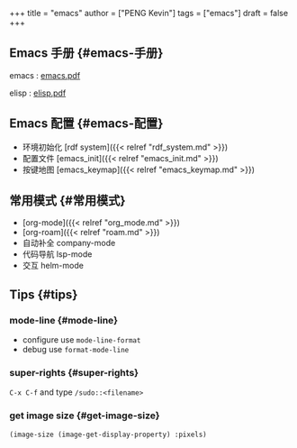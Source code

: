 +++
title = "emacs"
author = ["PENG Kevin"]
tags = ["emacs"]
draft = false
+++

## Emacs 手册 {#emacs-手册}

emacs
: [emacs.pdf](/ox-hugo/emacs.pdf)

elisp
: [elisp.pdf](/ox-hugo/elisp.pdf)


## Emacs 配置 {#emacs-配置}

-   环境初始化 [rdf system]({{< relref "rdf_system.md" >}})
-   配置文件 [emacs_init]({{< relref "emacs_init.md" >}})
-   按键地图 [emacs_keymap]({{< relref "emacs_keymap.md" >}})


## 常用模式 {#常用模式}

-   [org-mode]({{< relref "org_mode.md" >}})
-   [org-roam]({{< relref "roam.md" >}})
-   自动补全 company-mode
-   代码导航 lsp-mode
-   交互 helm-mode


## Tips {#tips}


### mode-line {#mode-line}

-   configure use `mode-line-format`
-   debug use `format-mode-line`


### super-rights {#super-rights}

`C-x C-f` and type `/sudo::<filename>`


### get image size {#get-image-size}

`(image-size (image-get-display-property) :pixels)`

